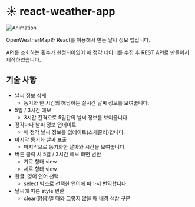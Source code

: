 # :sunny: react-weather-app

![Animation](https://user-images.githubusercontent.com/77928818/219986076-1d138ca8-d4ff-47d3-b067-8f42ac6a4639.gif)

 OpenWeatherMap과 React를 이용해서 만든 날씨 정보 앱입니다.
 
 API를 조회하는 횟수가 한정되어있어 매 정각 데이터를 수집 후 REST API로 만들어서 제작하였습니다.  

## 기술 사항
* 날씨 정보 상세
  - 동기화 한 시간의 해당하는 실시간 날씨 정보를 보여줍니다.
* 5일 / 3시간 예보
  - 3시간 간격으로 5일간의 날씨 정보를 보여줍니다.
* 정각마다 날씨 정보 업데이트
  - 매 정각 날씨 정보를 업데이트(스케줄러)합니다.
* 마지막 동기화 날짜 표출
  - 마지막으로 동기화한 날짜와 시간을 보여줍니다.
* 버튼 클릭 시 5일 / 3시간 예보 화면 변환
  - 가로 형태 view
  - 세로 형태 view
* 한글, 영어 언어 선택
  - select 박스로 선택한 언어에 따라서 번역합니다.
* 날씨에 따른 style 변환
  - clear(맑음)일 때와 그렇지 않을 때 배경 색상 구분
